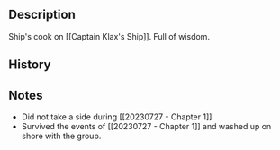 ## Description
Ship's cook on [[Captain Klax's Ship]]. Full of wisdom.

## History


## Notes
* Did not take a side during [[20230727 - Chapter 1]]
* Survived the events of [[20230727 - Chapter 1]] and washed up on shore with the group.